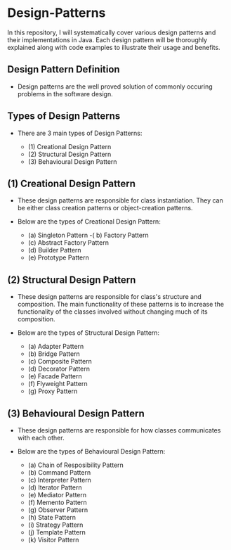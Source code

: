 # Design-Patterns
In this repository, I will systematically cover various design patterns and their implementations in Java. Each design pattern will be thoroughly explained along with code examples to illustrate their usage and benefits.

## Design Pattern Definition

- Design patterns are the well proved solution of commonly occuring problems in the software design.

## Types of Design Patterns

- There are 3 main types of Design Patterns:

	- (1) Creational Design Pattern
	- (2) Structural Design Pattern
	- (3) Behavioural Design Pattern

## (1) Creational Design Pattern

- These design patterns are responsible for class instantiation. They can be either class creation patterns or object-creation patterns.
- Below are the types of Creational Design Pattern:

	- (a) Singleton Pattern
	-( b) Factory Pattern
	- (c) Abstract Factory Pattern
	- (d) Builder Pattern
	- (e) Prototype Pattern

## (2) Structural Design Pattern

- These design patterns are responsible for class's structure and composition. The main functionality of these patterns is to increase the functionality of the classes involved without changing much of its composition.
- Below are the types of Structural Design Pattern:

	- (a) Adapter Pattern
	- (b) Bridge Pattern
	- (c) Composite Pattern
	- (d) Decorator Pattern
	- (e) Facade Pattern
	- (f) Flyweight Pattern
	- (g) Proxy Pattern

## (3) Behavioural Design Pattern

- These design patterns are responsible for how classes communicates with each other.
- Below are the types of Behavioural Design Pattern:

	- (a) Chain of Resposibility Pattern
	- (b) Command Pattern
	- (c) Interpreter Pattern
	- (d) Iterator Pattern
	- (e) Mediator Pattern
	- (f) Memento Pattern
	- (g) Observer Pattern
	- (h) State Pattern
	- (i) Strategy Pattern
	- (j) Template Pattern
	- (k) Visitor Pattern